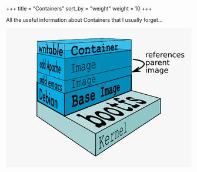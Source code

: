 +++
title = "Containers"
sort_by = "weight"
weight = 10
+++

All the useful information about Containers that I usually forget...

![img](containers.png "Containers")
